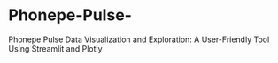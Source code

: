 # Phonepe-Pulse-
Phonepe Pulse Data Visualization and Exploration: A User-Friendly Tool Using Streamlit and Plotly
